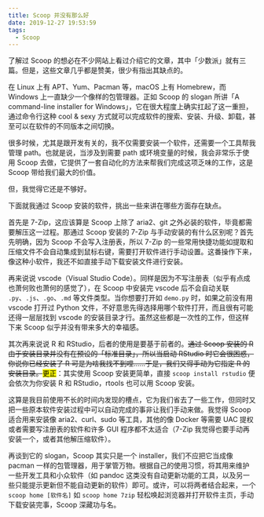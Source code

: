 ```yaml
---
title: Scoop 并没有那么好
date: 2019-12-27 19:53:59
tags:
  - Scoop
---
```


了解过 Scoop 的想必在不少网站上看过介绍它的文章，其中「少数派」就有三篇。但是，这些文章几乎都是赞美，很少有指出其缺点的。

<!-- more -->

在 Linux 上有 APT、Yum、Pacman 等，macOS 上有 Homebrew，而 Windows 上一直缺少一个像样的包管理器。正如 Scoop 的 slogan 所讲「A command-line installer for Windows」，它在很大程度上确实扛起了这一重担，通过命令行这种 cool & sexy 方式就可以完成软件的搜索、安装、升级、卸载，甚至可以在软件的不同版本之间切换。

很多时候，尤其是跟开发有关的，我不仅需要安装一个软件，还需要一个工具帮我管理 path。也就是说，当涉及到需要 path 或环境变量的时候，我会非常乐于使用 Scoop 去做，它提供了一套自动化的方法来帮我们完成这项乏味的工作，这是 Scoop 带给我们最大的价值。

但，我觉得它还是不够好。

下面就我通过 Scoop 安装的软件，挑出一些来讲在哪些方面存在缺点。

首先是 7-Zip，这应该算是 Scoop 上除了 aria2、git 之外必装的软件，毕竟都需要解压这一过程。那通过 Scoop 安装的 7-Zip 与手动安装的有什么区别呢？首先先明确，因为 Scoop 不会写入注册表，所以 7-Zip 的一些常用快捷功能如提取和压缩文件不会自动集成到鼠标右键，需要打开软件进行手动设置。这番操作下来，像这种小软件，我还不如直接手动下载安装文件进行安装。

再来说说 vscode（Visual Studio Code）。同样是因为不写注册表（似乎有点成也萧何败也萧何的感觉了），在 Scoop 中安装完 vscode 后不会自动关联 `.py`、`.js`、`.go`、`.md` 等文件类型。当你想要打开如 `demo.py` 时，如果之前没有用 vscode 打开过 Python 文件，不好意思先得选择用哪个软件打开，而且很有可能还得一层层找到 vscode 的安装目录才行。虽然这些都是一次性的工作，但这样下来 Scoop 似乎并没有带来多大的幸福感。

其次再来说说 R 和 RStudio，后者的使用是要基于前者的。~~通过 Scoop 安装的 R 由于安装目录并没有在预设的「标准目录」，所以当启动 RStudio 时它会很困惑，你说你已经安装了 R 可是为啥我找不到哩……于是，我们又得手动为它指定 R 的安装目录。~~<mark>更正</mark>：其实使用 Scoop 安装更简单，直接 `scoop install rstudio` 便会依次为你安装 R 和 RStudio，rtools 也可以用 Scoop 安装。

这算是我目前使用不长的时间内发现的槽点，它为我们省去了一些工作，但同时又把一些原本软件安装过程中可以自动完成的事非让我们手动来做。我觉得 Scoop 适合用来安装像 aria2、curl、sudo 等工具，其他的像 Docker 等需要 UAC 提权或者需要写注册表的软件和许多 GUI 程序都不太适合（7-Zip 我觉得也要手动再安装一个，或者其他解压缩软件）。

再谈到它的 slogan，Scoop 其实只是一个 installer，我们不应把它当成像 pacman 一样的包管理器，用于掌管万物。根据自己的使用习惯，将其用来维护一些开发工具和小众软件（如 pandoc 这类没有自动更新功能的工具，以及另一些只能提示更新但不能自动更新的软件）即可。或许，可以将两者结合起来，一个 `scoop home [软件名]` 如 `scoop home 7zip` 轻松唤起浏览器并打开软件主页，手动下载安装完事，Scoop 深藏功与名。
